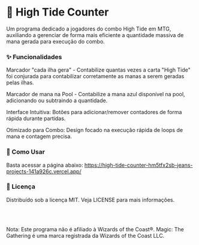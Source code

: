 <h1> 🌊 High Tide Counter  </h1>
<p>Um programa dedicado a jogadores do combo High Tide em MTG, auxiliando a gerenciar de forma mais eficiente a quantidade massiva de mana gerada para execução do combo.</p>

<h3>✨ Funcionalidades</h3>

Marcador "cada ilha gera" - Contabilize quantas vezes a carta "High Tide" foi conjurada para contabilizar corretamente as manas a serem geradas pelas ilhas.

Marcador de mana na Pool - Contabilize a mana azul disponível na pool, adicionando ou subtraindo a quantidade.

Interface Intuitiva: Botões para adicionar/remover contadores de forma rápida durante partidas.

Otimizado para Combo: Design focado na execução rápida de loops de mana e contagem precisa.

<h3>🚀 Como Usar</h3>

Basta acessar a página abaixo:
https://high-tide-counter-hm5tfx2sb-jeans-projects-141a926c.vercel.app/


<h3>📄 Licença</h3>
Distribuído sob a licença MIT. Veja LICENSE para mais informações.

<br><br>
<p>Nota: Este programa não é afiliado à Wizards of the Coast®. Magic: The Gathering é uma marca registrada da Wizards of the Coast LLC.</p>
